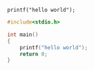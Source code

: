 `printf("hello world");`

```c
#include<stdio.h>

int main()
{
	printf("hello world");
	return 0;
}
```